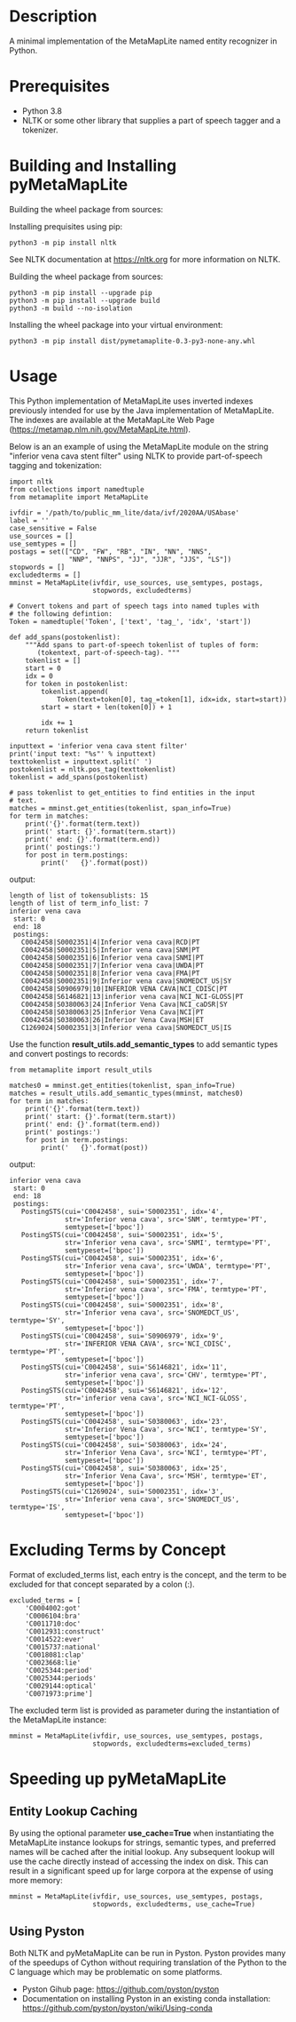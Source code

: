 # Description

A minimal implementation of the MetaMapLite named entity recognizer in
Python.

# Prerequisites

+ Python 3.8
+ NLTK or some other library that supplies a part of speech tagger and
  a tokenizer.

# Building and Installing pyMetaMapLite

Building the wheel package from sources:

Installing prequisites using pip:

    python3 -m pip install nltk

See NLTK documentation at https://nltk.org for more information on
NLTK.

Building the wheel package from sources:

    python3 -m pip install --upgrade pip
    python3 -m pip install --upgrade build
    python3 -m build --no-isolation

Installing the wheel package into your virtual environment:

    python3 -m pip install dist/pymetamaplite-0.3-py3-none-any.whl

# Usage

This Python implementation of MetaMapLite uses inverted indexes
previously intended for use by the Java implementation of MetaMapLite.
The indexes are available at the MetaMapLite Web Page
(https://metamap.nlm.nih.gov/MetaMapLite.html).

Below is an an example of using the MetaMapLite module on the string
"inferior vena cava stent filter" using NLTK to provide part-of-speech
tagging and tokenization:

	import nltk
	from collections import namedtuple
	from metamaplite import MetaMapLite
    
	ivfdir = '/path/to/public_mm_lite/data/ivf/2020AA/USAbase'
	label = ''
	case_sensitive = False
	use_sources = []
	use_semtypes = []
	postags = set(["CD", "FW", "RB", "IN", "NN", "NNS",
				   "NNP", "NNPS", "JJ", "JJR", "JJS", "LS"])
	stopwords = []
	excludedterms = []
	mminst = MetaMapLite(ivfdir, use_sources, use_semtypes, postags,
	                     stopwords, excludedterms)

    # Convert tokens and part of speech tags into named tuples with
    # the following defintion:
	Token = namedtuple('Token', ['text', 'tag_', 'idx', 'start'])

    def add_spans(postokenlist):
        """Add spans to part-of-speech tokenlist of tuples of form:
           (tokentext, part-of-speech-tag). """
        tokenlist = []
        start = 0
        idx = 0
        for token in postokenlist:
            tokenlist.append(
                Token(text=token[0], tag_=token[1], idx=idx, start=start))
            start = start + len(token[0]) + 1
    
            idx += 1
        return tokenlist

	inputtext = 'inferior vena cava stent filter'
	print('input text: "%s"' % inputtext)
	texttokenlist = inputtext.split(' ')
	postokenlist = nltk.pos_tag(texttokenlist)
    tokenlist = add_spans(postokenlist)

	# pass tokenlist to get_entities to find entities in the input
    # text.
	matches = mminst.get_entities(tokenlist, span_info=True)
    for term in matches:
        print('{}'.format(term.text))
        print(' start: {}'.format(term.start))
        print(' end: {}'.format(term.end))
        print(' postings:')
        for post in term.postings:
            print('   {}'.format(post))

output:

    length of list of tokensublists: 15
    length of list of term_info_list: 7
    inferior vena cava
     start: 0
     end: 18
     postings:
       C0042458|S0002351|4|Inferior vena cava|RCD|PT
       C0042458|S0002351|5|Inferior vena cava|SNM|PT
       C0042458|S0002351|6|Inferior vena cava|SNMI|PT
       C0042458|S0002351|7|Inferior vena cava|UWDA|PT
       C0042458|S0002351|8|Inferior vena cava|FMA|PT
       C0042458|S0002351|9|Inferior vena cava|SNOMEDCT_US|SY
       C0042458|S0906979|10|INFERIOR VENA CAVA|NCI_CDISC|PT
       C0042458|S6146821|13|inferior vena cava|NCI_NCI-GLOSS|PT
       C0042458|S0380063|24|Inferior Vena Cava|NCI_caDSR|SY
       C0042458|S0380063|25|Inferior Vena Cava|NCI|PT
       C0042458|S0380063|26|Inferior Vena Cava|MSH|ET
       C1269024|S0002351|3|Inferior vena cava|SNOMEDCT_US|IS


Use the function __result_utils.add_semantic_types__ to add semantic
types and convert postings to records:

    from metamaplite import result_utils

	matches0 = mminst.get_entities(tokenlist, span_info=True)
	matches = result_utils.add_semantic_types(mminst, matches0)
    for term in matches:
        print('{}'.format(term.text))
        print(' start: {}'.format(term.start))
        print(' end: {}'.format(term.end))
        print(' postings:')
        for post in term.postings:
            print('   {}'.format(post))

output:

	inferior vena cava
	 start: 0
	 end: 18
	 postings:
	   PostingSTS(cui='C0042458', sui='S0002351', idx='4', 
                  str='Inferior vena cava', src='SNM', termtype='PT',
                  semtypeset=['bpoc'])
	   PostingSTS(cui='C0042458', sui='S0002351', idx='5',
                  str='Inferior vena cava', src='SNMI', termtype='PT',
                  semtypeset=['bpoc'])
	   PostingSTS(cui='C0042458', sui='S0002351', idx='6',
                  str='Inferior vena cava', src='UWDA', termtype='PT',
                  semtypeset=['bpoc'])
	   PostingSTS(cui='C0042458', sui='S0002351', idx='7',
                  str='Inferior vena cava', src='FMA', termtype='PT',
                  semtypeset=['bpoc'])
	   PostingSTS(cui='C0042458', sui='S0002351', idx='8',
                  str='Inferior vena cava', src='SNOMEDCT_US', termtype='SY',
                  semtypeset=['bpoc'])
	   PostingSTS(cui='C0042458', sui='S0906979', idx='9',
                  str='INFERIOR VENA CAVA', src='NCI_CDISC', termtype='PT',
                  semtypeset=['bpoc'])
	   PostingSTS(cui='C0042458', sui='S6146821', idx='11',
                  str='inferior vena cava', src='CHV', termtype='PT',
                  semtypeset=['bpoc'])
	   PostingSTS(cui='C0042458', sui='S6146821', idx='12',
                  str='inferior vena cava', src='NCI_NCI-GLOSS', termtype='PT',
                  semtypeset=['bpoc'])
	   PostingSTS(cui='C0042458', sui='S0380063', idx='23',
                  str='Inferior Vena Cava', src='NCI', termtype='SY',
                  semtypeset=['bpoc'])
	   PostingSTS(cui='C0042458', sui='S0380063', idx='24',
                  str='Inferior Vena Cava', src='NCI', termtype='PT',
                  semtypeset=['bpoc'])
	   PostingSTS(cui='C0042458', sui='S0380063', idx='25',
                  str='Inferior Vena Cava', src='MSH', termtype='ET',
                  semtypeset=['bpoc'])
	   PostingSTS(cui='C1269024', sui='S0002351', idx='3',
                  str='Inferior vena cava', src='SNOMEDCT_US', termtype='IS',
                  semtypeset=['bpoc'])


# Excluding Terms by Concept

Format of excluded_terms list, each entry is the concept, and the term
to be excluded for that concept separated by a colon (:).

    excluded_terms = [
        'C0004002:got'
        'C0006104:bra'
        'C0011710:doc'
        'C0012931:construct'
        'C0014522:ever'
        'C0015737:national'
        'C0018081:clap'
        'C0023668:lie'
        'C0025344:period'
        'C0025344:periods'
        'C0029144:optical'
        'C0071973:prime']

The excluded term list is provided as parameter during the
instantiation of the MetaMapLite instance:
		
	mminst = MetaMapLite(ivfdir, use_sources, use_semtypes, postags,
	                     stopwords, excludedterms=excluded_terms)
	
# Speeding up pyMetaMapLite

## Entity Lookup Caching

By using the optional parameter __use_cache=True__ when instantiating
the MetaMapLite instance lookups for strings, semantic types, and
preferred names will be cached after the initial lookup.  Any
subsequent lookup will use the cache directly instead of accessing the
index on disk.  This can result in a significant speed up for large
corpora at the expense of using more memory:

    mminst = MetaMapLite(ivfdir, use_sources, use_semtypes, postags,
	                     stopwords, excludedterms, use_cache=True)


## Using Pyston

Both NLTK and pyMetaMapLite can be run in Pyston.  Pyston provides
many of the speedups of Cython without requiring translation of the
Python to the C language which may be problematic on some platforms.

+ Pyston Gihub page: https://github.com/pyston/pyston
+ Documentation on installing Pyston in an existing conda installation:
  https://github.com/pyston/pyston/wiki/Using-conda

